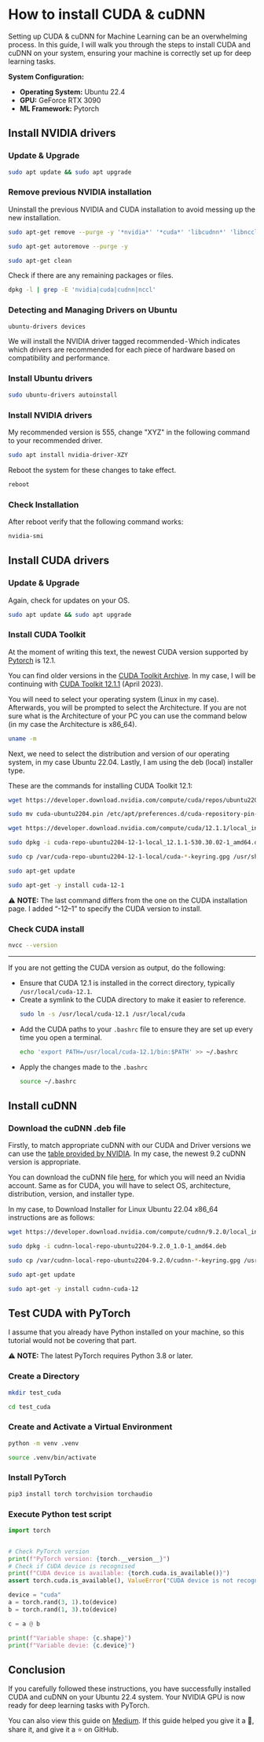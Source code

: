 # How to install CUDA & cuDNN

Setting up CUDA & cuDNN for Machine Learning can be an overwhelming process. In this guide, I will walk you through the steps to install CUDA and cuDNN on your system, ensuring your machine is correctly set up for deep learning tasks. 

**System Configuration:**
- **Operating System:** Ubuntu 22.4
- **GPU:** GeForce RTX 3090
- **ML Framework:** Pytorch

## Install NVIDIA drivers
### Update & Upgrade
```bash
sudo apt update && sudo apt upgrade
```

### Remove previous NVIDIA installation
Uninstall the previous NVIDIA and CUDA installation to avoid messing up the new installation.
```bash
sudo apt-get remove --purge -y '*nvidia*' '*cuda*' 'libcudnn*' 'libnccl*' '*cudnn*' '*nccl*'
```

```bash
sudo apt-get autoremove --purge -y
```

```bash
sudo apt-get clean
```

Check if there are any remaining packages or files.

```bash
dpkg -l | grep -E 'nvidia|cuda|cudnn|nccl'
```

### Detecting and Managing Drivers on Ubuntu
```bash
ubuntu-drivers devices
```
We will install the NVIDIA driver tagged recommended - Which indicates which drivers are recommended for each piece of hardware based on compatibility and performance.

### Install Ubuntu drivers
```bash
sudo ubuntu-drivers autoinstall
```

### Install NVIDIA drivers
My recommended version is 555, change "XYZ" in the following command to your recommended driver.
```bash
sudo apt install nvidia-driver-XZY
```
Reboot the system for these changes to take effect.
```bash
reboot
```

### Check Installation
After reboot verify that the following command works:
```bash
nvidia-smi
```

## Install CUDA drivers

### Update & Upgrade
Again, check for updates on your OS.
```bash
sudo apt update && sudo apt upgrade
```

### Install CUDA Toolkit
At the moment of writing this text, the newest CUDA version supported by [Pytorch](https://pytorch.org/get-started/locally/#start-locally) is 12.1.

You can find older versions in the [CUDA Toolkit Archive](https://developer.nvidia.com/cuda-toolkit-archive). In my case, I will be continuing with [CUDA Toolkit 12.1.1](https://developer.nvidia.com/cuda-12-1-1-download-archive) (April 2023).

You will need to select your operating system (Linux in my case). Afterwards, you will be prompted to select the Architecture. If you are not sure what is the Architecture of your PC you can use the command below (in my case the Architecture is x86_64).
```bash
uname -m
```
Next, we need to select the distribution and version of our operating system, in my case Ubuntu 22.04. Lastly, I am using the deb (local) installer type.

These are the commands for installing CUDA Toolkit 12.1:
```bash
wget https://developer.download.nvidia.com/compute/cuda/repos/ubuntu2204/x86_64/cuda-ubuntu2204.pin
```
```bash
sudo mv cuda-ubuntu2204.pin /etc/apt/preferences.d/cuda-repository-pin-600
```
```bash
wget https://developer.download.nvidia.com/compute/cuda/12.1.1/local_installers/cuda-repo-ubuntu2204-12-1-local_12.1.1-530.30.02-1_amd64.deb
```
```bash
sudo dpkg -i cuda-repo-ubuntu2204-12-1-local_12.1.1-530.30.02-1_amd64.deb
```
```bash
sudo cp /var/cuda-repo-ubuntu2204-12-1-local/cuda-*-keyring.gpg /usr/share/keyrings/
```
```bash
sudo apt-get update
```
```bash
sudo apt-get -y install cuda-12-1
```
⚠️ **NOTE:** The last command differs from the one on the CUDA installation page. I added “-12–1” to specify the CUDA version to install.

### Check CUDA install
```bash
nvcc --version
```
---
If you are not getting the CUDA version as output, do the following:
- Ensure that CUDA 12.1 is installed in the correct directory, typically `/usr/local/cuda-12.1`.
- Create a symlink to the CUDA directory to make it easier to reference.
  ```bash
  sudo ln -s /usr/local/cuda-12.1 /usr/local/cuda
  ```
- Add the CUDA paths to your `.bashrc` file to ensure they are set up every time you open a terminal.
  ```bash
  echo 'export PATH=/usr/local/cuda-12.1/bin:$PATH' >> ~/.bashrc
  ```
- Apply the changes made to the `.bashrc`
  ```bash
  source ~/.bashrc
  ```

## Install cuDNN

### Download the cuDNN .deb file
Firstly, to match appropriate cuDNN with our CUDA and Driver versions we can use the [table provided by NVIDIA](https://docs.nvidia.com/deeplearning/cudnn/latest/reference/support-matrix.html#id17). In my case, the newest 9.2 cuDNN version is appropriate.

You can download the cuDNN file [here](https://developer.nvidia.com/cudnn-downloads?target_os=Linux&target_arch=x86_64&Distribution=Ubuntu&target_version=22.04&target_type=deb_local), for which you will need an Nvidia account. Same as for CUDA, you will have to select OS, architecture, distribution, version, and installer type.

In my case, to Download Installer for Linux Ubuntu 22.04 x86_64 instructions are as follows:
```bash
wget https://developer.download.nvidia.com/compute/cudnn/9.2.0/local_installers/cudnn-local-repo-ubuntu2204-9.2.0_1.0-1_amd64.deb
```
```bash
sudo dpkg -i cudnn-local-repo-ubuntu2204-9.2.0_1.0-1_amd64.deb
```
```bash
sudo cp /var/cudnn-local-repo-ubuntu2204-9.2.0/cudnn-*-keyring.gpg /usr/share/keyrings/
```
```bash
sudo apt-get update
```
```bash
sudo apt-get -y install cudnn-cuda-12
```

## Test CUDA with PyTorch
I assume that you already have Python installed on your machine, so this tutorial would not be covering that part.

⚠️ **NOTE:** The latest PyTorch requires Python 3.8 or later.

### Create a Directory
```bash
mkdir test_cuda
```
```bash
cd test_cuda
```
### Create and Activate a Virtual Environment
```bash
python -m venv .venv
```
```bash
source .venv/bin/activate
```

### Install PyTorch
```bash
pip3 install torch torchvision torchaudio
```

### Execute Python test script
```Python
import torch


# Check PyTorch version
print(f"PyTorch version: {torch.__version__}")
# Check if CUDA device is recognised
print(f"CUDA device is available: {torch.cuda.is_available()}")
assert torch.cuda.is_available(), ValueError("CUDA device is not recognised.")

device = "cuda"
a = torch.rand(3, 1).to(device)
b = torch.rand(1, 3).to(device)

c = a @ b

print(f"Variable shape: {c.shape}")
print(f"Variable devie: {c.device}")
```

## Conclusion
If you carefully followed these instructions, you have successfully installed CUDA and cuDNN on your Ubuntu 22.4 system. Your NVIDIA GPU is now ready for deep learning tasks with PyTorch.

You can also view this guide on [Medium](https://medium.com/@milistu/how-to-install-cuda-cudnn-7e4a00ae4f44). If this guide helped you give it a 👏, share it, and give it a ⭐️ on GitHub.

